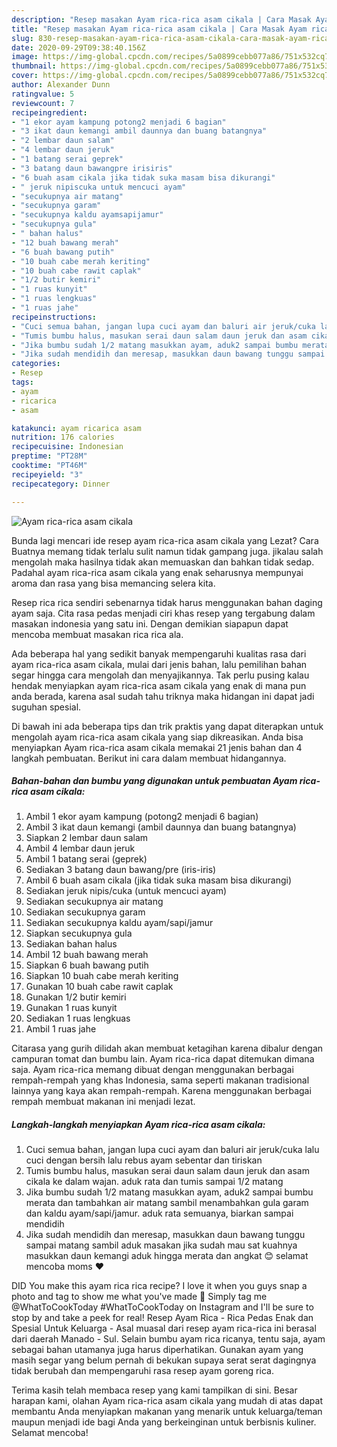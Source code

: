 ```yaml
---
description: "Resep masakan Ayam rica-rica asam cikala | Cara Masak Ayam rica-rica asam cikala Yang Sedap"
title: "Resep masakan Ayam rica-rica asam cikala | Cara Masak Ayam rica-rica asam cikala Yang Sedap"
slug: 830-resep-masakan-ayam-rica-rica-asam-cikala-cara-masak-ayam-rica-rica-asam-cikala-yang-sedap
date: 2020-09-29T09:38:40.156Z
image: https://img-global.cpcdn.com/recipes/5a0899cebb077a86/751x532cq70/ayam-rica-rica-asam-cikala-foto-resep-utama.jpg
thumbnail: https://img-global.cpcdn.com/recipes/5a0899cebb077a86/751x532cq70/ayam-rica-rica-asam-cikala-foto-resep-utama.jpg
cover: https://img-global.cpcdn.com/recipes/5a0899cebb077a86/751x532cq70/ayam-rica-rica-asam-cikala-foto-resep-utama.jpg
author: Alexander Dunn
ratingvalue: 5
reviewcount: 7
recipeingredient:
- "1 ekor ayam kampung potong2 menjadi 6 bagian"
- "3 ikat daun kemangi ambil daunnya dan buang batangnya"
- "2 lembar daun salam"
- "4 lembar daun jeruk"
- "1 batang serai geprek"
- "3 batang daun bawangpre irisiris"
- "6 buah asam cikala jika tidak suka masam bisa dikurangi"
- " jeruk nipiscuka untuk mencuci ayam"
- "secukupnya air matang"
- "secukupnya garam"
- "secukupnya kaldu ayamsapijamur"
- "secukupnya gula"
- " bahan halus"
- "12 buah bawang merah"
- "6 buah bawang putih"
- "10 buah cabe merah keriting"
- "10 buah cabe rawit caplak"
- "1/2 butir kemiri"
- "1 ruas kunyit"
- "1 ruas lengkuas"
- "1 ruas jahe"
recipeinstructions:
- "Cuci semua bahan, jangan lupa cuci ayam dan baluri air jeruk/cuka lalu cuci dengan bersih lalu rebus ayam sebentar dan tiriskan"
- "Tumis bumbu halus, masukan serai daun salam daun jeruk dan asam cikala ke dalam wajan. aduk rata dan tumis sampai 1/2 matang"
- "Jika bumbu sudah 1/2 matang masukkan ayam, aduk2 sampai bumbu merata dan tambahkan air matang sambil menambahkan gula garam dan kaldu ayam/sapi/jamur. aduk rata semuanya, biarkan sampai mendidih"
- "Jika sudah mendidih dan meresap, masukkan daun bawang tunggu sampai matang sambil aduk masakan jika sudah mau sat kuahnya masukkan daun kemangi aduk hingga merata dan angkat 😊 selamat mencoba moms ❤️"
categories:
- Resep
tags:
- ayam
- ricarica
- asam

katakunci: ayam ricarica asam 
nutrition: 176 calories
recipecuisine: Indonesian
preptime: "PT28M"
cooktime: "PT46M"
recipeyield: "3"
recipecategory: Dinner

---
```



![Ayam rica-rica asam cikala](https://img-global.cpcdn.com/recipes/5a0899cebb077a86/751x532cq70/ayam-rica-rica-asam-cikala-foto-resep-utama.jpg)

Bunda lagi mencari ide resep ayam rica-rica asam cikala yang Lezat? Cara Buatnya memang tidak terlalu sulit namun tidak gampang juga. jikalau salah mengolah maka hasilnya tidak akan memuaskan dan bahkan tidak sedap. Padahal ayam rica-rica asam cikala yang enak seharusnya mempunyai aroma dan rasa yang bisa memancing selera kita.

Resep rica rica sendiri sebenarnya tidak harus menggunakan bahan daging ayam saja. Cita rasa pedas menjadi ciri khas resep yang tergabung dalam masakan indonesia yang satu ini. Dengan demikian siapapun dapat mencoba membuat masakan rica rica ala.

Ada beberapa hal yang sedikit banyak mempengaruhi kualitas rasa dari ayam rica-rica asam cikala, mulai dari jenis bahan, lalu pemilihan bahan segar hingga cara mengolah dan menyajikannya. Tak perlu pusing kalau hendak menyiapkan ayam rica-rica asam cikala yang enak di mana pun anda berada, karena asal sudah tahu triknya maka hidangan ini dapat jadi suguhan spesial.


Di bawah ini ada beberapa tips dan trik praktis yang dapat diterapkan untuk mengolah ayam rica-rica asam cikala yang siap dikreasikan. Anda bisa menyiapkan Ayam rica-rica asam cikala memakai 21 jenis bahan dan 4 langkah pembuatan. Berikut ini cara dalam membuat hidangannya.

<!--inarticleads1-->

##### Bahan-bahan dan bumbu yang digunakan untuk pembuatan Ayam rica-rica asam cikala:

1. Ambil 1 ekor ayam kampung (potong2 menjadi 6 bagian)
1. Ambil 3 ikat daun kemangi (ambil daunnya dan buang batangnya)
1. Siapkan 2 lembar daun salam
1. Ambil 4 lembar daun jeruk
1. Ambil 1 batang serai (geprek)
1. Sediakan 3 batang daun bawang/pre (iris-iris)
1. Ambil 6 buah asam cikala (jika tidak suka masam bisa dikurangi)
1. Sediakan  jeruk nipis/cuka (untuk mencuci ayam)
1. Sediakan secukupnya air matang
1. Sediakan secukupnya garam
1. Sediakan secukupnya kaldu ayam/sapi/jamur
1. Siapkan secukupnya gula
1. Sediakan  bahan halus
1. Ambil 12 buah bawang merah
1. Siapkan 6 buah bawang putih
1. Siapkan 10 buah cabe merah keriting
1. Gunakan 10 buah cabe rawit caplak
1. Gunakan 1/2 butir kemiri
1. Gunakan 1 ruas kunyit
1. Sediakan 1 ruas lengkuas
1. Ambil 1 ruas jahe


Citarasa yang gurih dilidah akan membuat ketagihan karena dibalur dengan campuran tomat dan bumbu lain. Ayam rica-rica dapat ditemukan dimana saja. Ayam rica-rica memang dibuat dengan menggunakan berbagai rempah-rempah yang khas Indonesia, sama seperti makanan tradisional lainnya yang kaya akan rempah-rempah. Karena menggunakan berbagai rempah membuat makanan ini menjadi lezat. 

<!--inarticleads2-->

##### Langkah-langkah menyiapkan Ayam rica-rica asam cikala:

1. Cuci semua bahan, jangan lupa cuci ayam dan baluri air jeruk/cuka lalu cuci dengan bersih lalu rebus ayam sebentar dan tiriskan
1. Tumis bumbu halus, masukan serai daun salam daun jeruk dan asam cikala ke dalam wajan. aduk rata dan tumis sampai 1/2 matang
1. Jika bumbu sudah 1/2 matang masukkan ayam, aduk2 sampai bumbu merata dan tambahkan air matang sambil menambahkan gula garam dan kaldu ayam/sapi/jamur. aduk rata semuanya, biarkan sampai mendidih
1. Jika sudah mendidih dan meresap, masukkan daun bawang tunggu sampai matang sambil aduk masakan jika sudah mau sat kuahnya masukkan daun kemangi aduk hingga merata dan angkat 😊 selamat mencoba moms ❤️


DID You make this ayam rica rica recipe? I love it when you guys snap a photo and tag to show me what you&#39;ve made 🙂 Simply tag me @WhatToCookToday #WhatToCookToday on Instagram and I&#39;ll be sure to stop by and take a peek for real! Resep Ayam Rica - Rica Pedas Enak dan Spesial Untuk Keluarga - Asal muasal dari resep ayam rica-rica ini berasal dari daerah Manado - Sul. Selain bumbu ayam rica ricanya, tentu saja, ayam sebagai bahan utamanya juga harus diperhatikan. Gunakan ayam yang masih segar yang belum pernah di bekukan supaya serat serat dagingnya tidak berubah dan mempengaruhi rasa resep ayam goreng rica. 

Terima kasih telah membaca resep yang kami tampilkan di sini. Besar harapan kami, olahan Ayam rica-rica asam cikala yang mudah di atas dapat membantu Anda menyiapkan makanan yang menarik untuk keluarga/teman maupun menjadi ide bagi Anda yang berkeinginan untuk berbisnis kuliner. Selamat mencoba!

